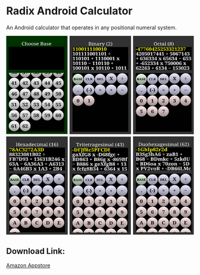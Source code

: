 # Radix Android Calculator

An Android calculator that operates in any positional numeral system.

![screenshot](screenshot.jpg)

## Download Link:

[Amazon Appstore](https://www.amazon.ca/Carson-Craig-The-Radix-Calculator/dp/B014IUXNNS)
